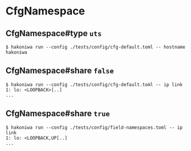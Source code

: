 # CfgNamespace

## CfgNamespace#type `uts`

```console
$ hakoniwa run --config ./tests/config/cfg-default.toml -- hostname
hakoniwa

```

## CfgNamespace#share `false`

```console
$ hakoniwa run --config ./tests/config/cfg-default.toml -- ip link
1: lo: <LOOPBACK>[..]
...
```

## CfgNamespace#share `true`

```console
$ hakoniwa run --config ./tests/config/field-namespaces.toml -- ip link
1: lo: <LOOPBACK,UP[..]
...
```
